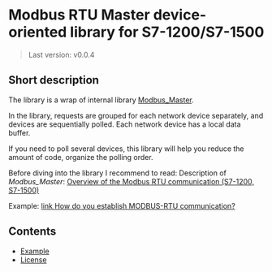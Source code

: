 # Modbus RTU Master device-oriented library for S7-1200/S7-1500
> Last version: v0.0.4

## Short description

The library is a wrap of internal library [Modbus_Master](https://support.industry.siemens.com/cs/mdm/109742272?c=86342756619&lc=en-WW).
 
In the library, requests are grouped for each network device separately, and devices are sequentially polled.
Each network device has a local data buffer.

If you need to poll several devices, this library will help you reduce the amount of code, organize the polling order.

Before diving into the library I recommend to read: 
Description of *Modbus_Master*: [Overview of the Modbus RTU communication (S7-1200, S7-1500)](https://support.industry.siemens.com/cs/mdm/109742272?c=58089698955&lc=en-WW)

Example: [link How do you establish MODBUS-RTU communication?](https://support.industry.siemens.com/cs/attachments/47756141/47756141_Description.pdf)

## Contents

- [Example](/docs/example.md)
- [License](/docs/license.md)
